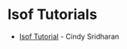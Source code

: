 # lsof Tutorials

* [lsof Tutorial](https://thepacketgeek.com/scapy/building-network-tools/) - Cindy Sridharan